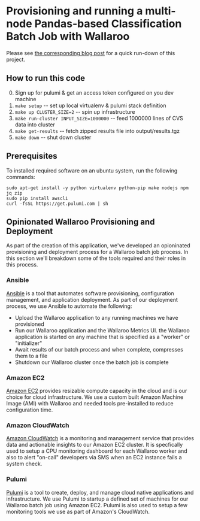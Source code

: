 # Provisioning and running a multi-node Pandas-based Classification Batch Job with Wallaroo

Please see [the corresponding blog
post](https://blog.wallaroolabs.com/2018/10/spinning-up-a-wallaroo-cluster-is-easy/)
for a quick run-down of this project.

## How to run this code

0. Sign up for pulumi & get an access token configured on you dev machine
1. `make setup`  -- set up local virtualenv & pulumi stack definition
2. `make up CLUSTER_SIZE=2`     -- spin up infrastructure
3. `make run-cluster INPUT_SIZE=1000000`  -- feed 1000000 lines of CVS data into cluster
4. `make get-results` -- fetch zipped results file into output/results.tgz
5. `make down` -- shut down cluster


## Prerequisites

To installed required software on an ubuntu system, run the following commands:

```
sudo apt-get install -y python virtualenv python-pip make nodejs npm jq zip
sudo pip install awscli
curl -fsSL https://get.pulumi.com | sh
```

## Opinionated Wallaroo Provisioning and Deployment

As part of the creation of this application, we've developed an opioninated provisioning and deployment process for a Wallaroo batch job process. In this section we'll breakdown some of the tools required and their roles in this process.

### Ansible

[Ansible](https://www.ansible.com/) is a tool that automates software provisioning, configuration management, and application deployment. As part of our deployment process, we use Ansible to automate the following:
  - Upload the Wallaroo application to any running machines we have provisioned
  - Run our Wallaroo application and the Wallaroo Metrics UI. the Wallaroo application is started on any machine that is specified as a "worker" or "initializer"
  - Await results of our batch process and when complete, compresses them to a file
  - Shutdown our Wallaroo cluster once the batch job is complete

### Amazon EC2

[Amazon EC2](https://aws.amazon.com/ec2/) provides resizable compute capacity in the cloud and is our choice for cloud infrastructure. We use a custom built Amazon Machine Image (AMI) with Wallaroo and needed tools pre-installed to reduce configuration time.

### Amazon CloudWatch

[Amazon CloudWatch](https://aws.amazon.com/cloudwatch/) is a monitoring and management service that provides data and actionable insights to our Amazon EC2 cluster. It is specfically used to setup a CPU monitoring dashboard for each Wallaroo worker and also to alert "on-call" developers via SMS when an EC2 instance fails a system check.

### Pulumi

[Pulumi](https://pulumi.io/) is a tool to create, deploy, and manage cloud native applications and infrastructure. We use Pulumi to startup a defined set of machines for our Wallaroo batch job using Amazon EC2. Pulumi is also used to setup a few monitoring tools we use as part of Amazon's CloudWatch.
